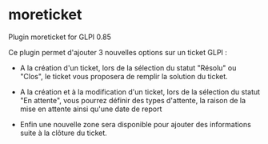 # moreticket
Plugin moreticket for GLPI 0.85


Ce plugin permet d'ajouter 3 nouvelles options sur un ticket GLPI :

* A la création d'un ticket, lors de la sélection du statut "Résolu" ou "Clos", le ticket vous proposera de remplir la solution du ticket.

* A la création et à la modification d'un ticket, lors de la sélection du statut "En attente", vous pourrez définir des types d'attente, la raison de la mise en attente ainsi qu'une date de report

* Enfin une nouvelle zone sera disponible pour ajouter des informations suite à la clôture du ticket.

